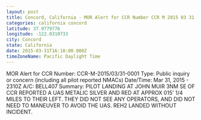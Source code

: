 ```yaml
---
layout: post
title: Concord, California - MOR Alert for CCR Number CCR M 2015 03 31 0001 Type Public inquiry or
categories: california concord
latitude: 37.9779776
longitude: -122.0310733
city: Concord
state: California
date: 2015-03-31T16:10:00.000Z
timeZoneName: Pacific Daylight Time
---
```


MOR Alert for CCR
Number: CCR-M-2015/03/31-0001
Type: Public inquiry or concern (including all pilot reported NMACs)
Date/Time: Mar 31, 2015 - 2310Z
A/C: BELL407
Summary: PILOT LANDING AT JOHN MUIR 3NM SE OF CCR REPORTED A UAS METALIC SILVER AND RED AT APPROX 015' 1/4 MILES TO THEIR LEFT. THEY DID NOT SEE ANY OPERATORS, AND DID NOT NEED TO MANEUVER TO AVOID THE UAS. REH2 LANDED WITHOUT INCIDENT.